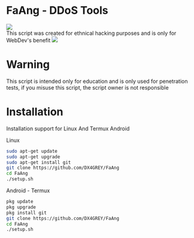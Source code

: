 # FaAng - DDoS Tools
<img src="https://img.shields.io/badge/Python-3.11-blue"></img><br>
This script was created for ethnical hacking purposes and is only for WebDev's benefit
<img src="[https://spanning.com/wp-content/uploads/2020/06/denial-of-service-attack-example.png](https://help.mikrotik.com/docs/pages/viewpage.action?pageId=28606504)"/>
# Warning
This script is intended only for education and is only used for penetration tests, if you misuse this script, the script owner is not responsible 
# Installation
  
Installation support for Linux And Termux Android

Linux
 ```bash
sudo apt-get update
sudo apt-get upgrade
sudo apt-get install git
git clone https://github.com/DX4GREY/FaAng
cd FaAng
./setup.sh
 ```
Android - Termux
```bash
pkg update
pkg upgrade
pkg install git
git clone https://github.com/DX4GREY/FaAng
cd FaAng
./setup.sh
```
